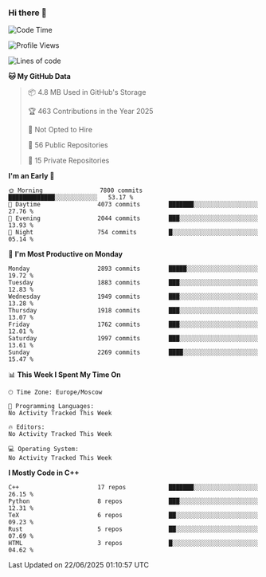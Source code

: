 ### Hi there 👋

<!--
**SemenMartynov/SemenMartynov** is a ✨ _special_ ✨ repository because its `README.md` (this file) appears on your GitHub profile.

Here are some ideas to get you started:

- 🔭 I’m currently working on ...
- 🌱 I’m currently learning ...
- 👯 I’m looking to collaborate on ...
- 🤔 I’m looking for help with ...
- 💬 Ask me about ...
- 📫 How to reach me: ...
- 😄 Pronouns: ...
- ⚡ Fun fact: ...
-->

<!--START_SECTION:waka-->
![Code Time](http://img.shields.io/badge/Code%20Time-0%20secs-blue)

![Profile Views](http://img.shields.io/badge/Profile%20Views-0-blue)

![Lines of code](https://img.shields.io/badge/From%20Hello%20World%20I%27ve%20Written-7.7%20million%20lines%20of%20code-blue)

**🐱 My GitHub Data** 

> 📦 4.8 MB Used in GitHub's Storage 
 > 
> 🏆 463 Contributions in the Year 2025
 > 
> 🚫 Not Opted to Hire
 > 
> 📜 56 Public Repositories 
 > 
> 🔑 15 Private Repositories 
 > 
**I'm an Early 🐤** 

```text
🌞 Morning                7800 commits        █████████████░░░░░░░░░░░░   53.17 % 
🌆 Daytime                4073 commits        ███████░░░░░░░░░░░░░░░░░░   27.76 % 
🌃 Evening                2044 commits        ███░░░░░░░░░░░░░░░░░░░░░░   13.93 % 
🌙 Night                  754 commits         █░░░░░░░░░░░░░░░░░░░░░░░░   05.14 % 
```
📅 **I'm Most Productive on Monday** 

```text
Monday                   2893 commits        █████░░░░░░░░░░░░░░░░░░░░   19.72 % 
Tuesday                  1883 commits        ███░░░░░░░░░░░░░░░░░░░░░░   12.83 % 
Wednesday                1949 commits        ███░░░░░░░░░░░░░░░░░░░░░░   13.28 % 
Thursday                 1918 commits        ███░░░░░░░░░░░░░░░░░░░░░░   13.07 % 
Friday                   1762 commits        ███░░░░░░░░░░░░░░░░░░░░░░   12.01 % 
Saturday                 1997 commits        ███░░░░░░░░░░░░░░░░░░░░░░   13.61 % 
Sunday                   2269 commits        ████░░░░░░░░░░░░░░░░░░░░░   15.47 % 
```


📊 **This Week I Spent My Time On** 

```text
🕑︎ Time Zone: Europe/Moscow

💬 Programming Languages: 
No Activity Tracked This Week

🔥 Editors: 
No Activity Tracked This Week

💻 Operating System: 
No Activity Tracked This Week
```

**I Mostly Code in C++** 

```text
C++                      17 repos            ███████░░░░░░░░░░░░░░░░░░   26.15 % 
Python                   8 repos             ███░░░░░░░░░░░░░░░░░░░░░░   12.31 % 
TeX                      6 repos             ██░░░░░░░░░░░░░░░░░░░░░░░   09.23 % 
Rust                     5 repos             ██░░░░░░░░░░░░░░░░░░░░░░░   07.69 % 
HTML                     3 repos             █░░░░░░░░░░░░░░░░░░░░░░░░   04.62 % 
```




 Last Updated on 22/06/2025 01:10:57 UTC
<!--END_SECTION:waka-->